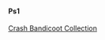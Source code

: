 #### Ps1
[Crash Bandicoot Collection](https://sto.romsfast.com/Mods/RS/Crash%20Bandicoot%20Collection.zip?token=c3xZcFthDAJOFXF8UX4AZVhRThYjdVl%2BWTEOBE4Vd3xdflAzClcIEHZxUH1RZ15ZRQ%3D%3D)
